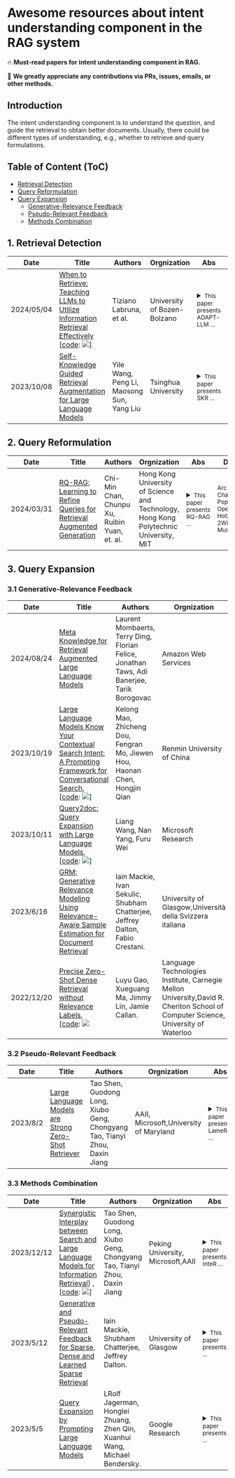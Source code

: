 # Awesome resources about intent understanding component in the RAG system

🔥 **Must-read papers for intent understanding component in RAG.**

🌟 **We greatly appreciate any contributions via PRs, issues, emails, or other methods.**


## Introduction

The intent understanding component is to understand the question, and guide the retrieval to obtain better documents. Usually, there could be different types of understanding, e.g., whether to retrieve and query formulations.


## Table of Content (ToC)

- [Retrieval Detection](#retrieval_detect)
- [Query Reformulation](#query_reformulate)
- [Query Expansion](#retrieval_expansion)
  - [Generative-Relevance Feedback](#GRF)
  - [Pseudo-Relevant Feedback](#PRF)
  - [Methods Combination](#methods_combination)



## 1. Retrieval Detection <a id="retrieval_detect"></a>

| Date       | Title | Authors   | Orgnization | Abs    | Dataset                                                                                           |
|------------|-----------------------------------------------------------------------------------------------------------------|------------------------------------------|---------------------------------------------------------------------------------------------------------|--------------------------------------------------------------------------------------------------|--------------------------------------------------------------------------------------------------|
|2024/05/04| [When to Retrieve: Teaching LLMs to Utilize Information Retrieval Effectively](https://arxiv.org/pdf/2404.19705) <br>[[code](https://github.com/mwozgpt/Adapt-LLM-anonymous-old): ![](https://img.shields.io/github/stars/mwozgpt/Adapt-LLM-anonymous-old.svg?style=social)] | Tiziano Labruna, et al. | University of Bozen-Bolzano | <details><summary><small>This paper presents ADAPT-LLM ...</small></summary><small>This paper presents ADAPT-LLM by fine-tuning a base LLM on an open-domain QA dataset. It first take base LLM to zero-shot evaluation to determin its accuracy in QA. For questions with incorrect answers, it train the LLM to generate a spectial token <RET>, indicating the need for additional context.</small></details>|<sub>NQ, SQuAD, PopQA</sub>|
|2023/10/08| [Self-Knowledge Guided Retrieval Augmentation for Large Language Models](https://arxiv.org/pdf/2310.05002.pdf) |Yile Wang, Peng Li, Maosong Sun, Yang Liu|Tsinghua University| <details><summary><small>This paper presents SKR ...</small></summary><small>This work introduces Self-Knowledge guided Retrieval augmentation*SKR* to flexibly call the retriever. Three steps: 1) collection self-knowledge of LLM by asking a number of questions, and divide the question into two categories D+ and D- according to the answer correctness, 2) eliciting self-knowledge of LLMs by either direct prompt or training a classifier based on D+ and D-, 3) using self-knowledge for adaptive retrieval augmentation based on prediction of 2).</small></details>| <sub>TemporalQA, CommonsenseQA, TabularQA, StrategyQA, TruthfulQA</sub> |

## 2. Query Reformulation <a id="query_reformulate"></a>

| Date       | Title | Authors   | Orgnization | Abs    | Dataset                                                                                           |
|------------|-----------------------------------------------------------------------------------------------------------------|------------------------------------------|---------------------------------------------------------------------------------------------------------|--------------------------------------------------------------------------------------------------|--------------------------------------------------------------------------------------------------|
| 2024/03/31 | [RQ-RAG: Learning to Refine Queries for Retrieval Augmented Generation](https://arxiv.org/pdf/2404.00610.pdf)| Chi-Min Chan, Chunpu Xu, Ruibin Yuan, et. al. |Hong Kong University of Science and Technology, Hong Kong Polytechnic University, MIT|<details><summary><small>This paper presents RQ-RAG ...</small></summary><small>This work proposes RQ-RAG (Refine Query RAG) to enhance the generator (LLaMA2) to explicitly rewrite, decompose, and disambiguate, before final answer generation. In this way, the RAG process interleaves between retrieval (guided by refined query) and generation.  </small></details> | <sub>Arc-Challenge, PopQA, OpenbookQA, HotpotQA, 2WikiMHQA, Musique</sub> |

## 3. Query Expansion <a id="retrieval_expansion"></a>

### 3.1 Generative-Relevance Feedback <a id="GRF"></a>
| Date       | Title | Authors   | Orgnization | Abs    | Dataset                                                                                           |
|------------|-----------------------------------------------------------------------------------------------------------------|------------------------------------------|---------------------------------------------------------------------------------------------------------|--------------------------------------------------------------------------------------------------|--------------------------------------------------------------------------------------------------|
| 2024/08/24 | [Meta Knowledge for Retrieval Augmented Large Language Models](https://arxiv.org/abs/2408.09017) | Laurent Mombaerts, Terry Ding, Florian Felice, Jonathan Taws, Adi Banerjee, Tarik Borogovac |  Amazon Web Services | <details><summary><small>This paper presents MK Summary ...</small></summary><small>The work proposes a novel data-centric RAG workflow for LLMs, relying on generating metadata and synthetic Questions and Answers (QA) for each document, as well as introducing the new concept of Meta Knowledge Summary (MK Summary) for metadata-based clusters of documents. It transforms the traditional retrieve-then-read system into a more advanced prepare-then-rewrite-then-retrieve-then-read framework, to achieve higher domain expert-level understanding of the knowledge base.</small></details> | <sub>arXiv</sub> |
| 2023/10/19 | [Large Language Models Know Your Contextual Search Intent: A Prompting Framework for Conversational Search](https://arxiv.org/abs/2303.06573), <br>[[code](https://github.com/kyriemao/LLM4CS): ![](https://img.shields.io/github/stars/kyriemao/LLM4CS.svg?style=social)] | Kelong Mao, Zhicheng Dou, Fengran Mo, Jiewen Hou, Haonan Chen, Hongjin Qian    | Renmin University of China | <details><summary><small>This paper presents LLM4CS ...</small></summary><small>The work proposes a simple yet effective prompting framework, called **LLM4CS**, to leverage LLMs as a text-based search intent interpreter to help conversational search.It explores three prompting methods to generate multiple query rewrites and hypothetical responses, and then proposes to aggregate them into an integrated representation.</small></details> | <sub>CAsT-19&20&21</sub> |
| 2023/10/11 | [Query2doc: Query Expansion with Large Language Models](https://arxiv.org/abs/2303.07678), <br>[[code](https://github.com/PKUnlp-icler/PCA-EVAL): ![](https://img.shields.io/github/stars/PKUnlp-icler/PCA-EVAL.svg?style=social)]  | Liang Wang, Nan Yang, Furu Wei                                                 | Microsoft Research                                                                                                                                                                                                                                   | <details><summary><small>This paper presents Query2doc ...</small></summary><small>This work proposes a simple yet effective query expansion approach, denoted as **Query2doc**, to improve both sparse and dense retrieval systems. The proposed method first generates pseudo-documents by few-shot prompting large language models (LLMs), and then expands the query with generated pseudo-documents.</small></details>  | <sub>MS-MARCO passage, TREC-DL 19&20</sub> |
| 2023/6/16  | [GRM: Generative Relevance Modeling Using Relevance-Aware Sample Estimation for Document Retrieval](https://arxiv.org/abs/2306.09938)                                                                                                                                      | Iain Mackie, Ivan Sekulic, Shubham Chatterjee, Jeffrey Dalton, Fabio Crestani. | University of Glasgow,Università della Svizzera italiana  | <details><summary><small>This paper presents GRM ...</small></summary><small>This work proposes Generative Relevance Modeling **(GRM)** that uses Relevance-Aware Sample Estimation (RASE) for more accurate weighting of expansion terms. Specifically, it identifies similar real documents for each generated document and uses a neural re-ranker to estimate their relevance.</small></details>    | <sub>CODEC, Robust04</sub> |
|2022/12/20| [Precise Zero-Shot Dense Retrieval without Relevance Labels](https://arxiv.org/abs/2212.10496),<br> [[code](https://github.com/texttron/hyde): ![](https://img.shields.io/github/stars/texttron/hyde.svg?style=social)|Luyu Gao, Xueguang Ma, Jimmy Lin, Jamie Callan.|Language Technologies Institute, Carnegie Mellon University,David R. Cheriton School of Computer Science, University of Waterloo| <details><summary><small>This paper presents HyDE ...</small></summary><small>This work proposes to pivot through Hypothetical Document Embeddings(HyDE), which first zero-shot instructs an instruction-following language model to generate a hypothetical document and then grounds the generated document to the actual corpus with an unsupervised contrastively learned encoder.</small></details>| <sub>TREC-DL 19&20, BEIR</sub> |

### 3.2 Pseudo-Relevant Feedback <a id="PRF"></a>
| Date       | Title | Authors   | Orgnization | Abs    | Dataset                                                                                           |
|------------|-----------------------------------------------------------------------------------------------------------------|------------------------------------------|---------------------------------------------------------------------------------------------------------|--------------------------------------------------------------------------------------------------|--------------------------------------------------------------------------------------------------|
|2023/8/2| [Large Language Models are Strong Zero-Shot Retriever](https://arxiv.org/abs/2304.14233)|Tao Shen, Guodong Long, Xiubo Geng, Chongyang Tao, Tianyi Zhou, Daxin Jiang|AAII, Microsoft,University of Maryland| <details><summary><small>This paper presents LameR ...</small></summary><small>This work proposes the Language language model as Retriever **(LameR)** to augment a query with its potential answers by prompting LLMs with a composition of the query and the query’s in-domain candidates and proposes to leverage a non-parametric lexicon-based method (e.g., BM25) as the retrieval module to capture query-document overlap in a literal fashion.</small></details>| <sub>MS-MARCO passage, TREC-DL 19&20, BEIR</sub> |

### 3.3 Methods Combination <a id="methods_combination"></a>
| Date       | Title | Authors   | Orgnization | Abs    | Dataset                                                                                           |
|------------|-----------------------------------------------------------------------------------------------------------------|------------------------------------------|---------------------------------------------------------------------------------------------------------|--------------------------------------------------------------------------------------------------|--------------------------------------------------------------------------------------------------|
|2023/12/12| [Synergistic Interplay between Search and Large Language Models for Information Retrieval](https://arxiv.org/abs/2305.07402)] ,<br>[[code](https://github.com/Cyril-JZ/InteR): ![](https://img.shields.io/github/stars/Cyril-JZ/InteR.svg?style=social)]|Tao Shen, Guodong Long, Xiubo Geng, Chongyang Tao, Tianyi Zhou, Daxin Jiang|Peking University, Microsoft,AAII| <details><summary><small>This paper presents InteR ...</small></summary><small>This work proposes **InteR**, a novel framework that facilitates information refinement through synergy between RMs and LLMs,which allows RMs to expand knowledge in queries using LLM-generated knowledge collections and enables LLMs to enhance prompt formulation using retrieved documents.</small></details>| <sub>TREC-DL 19&20, BEIR</sub> |
|2023/5/12| [Generative and Pseudo-Relevant Feedback for Sparse, Dense and Learned Sparse Retrieval](https://arxiv.org/abs/2305.07477)|Iain Mackie, Shubham Chatterjee, Jeffrey Dalton.|University of Glasgow| <details><summary><small>This paper presents ...</small></summary><small>This work proposes combining generative and pseudo-relevance feedback ranking signals to achieve the benefits of both feedback classes.</small></details>| <sub>Robust04, TREC-DL 19&20, CODEC</sub> |
|2023/5/5| [Query Expansion by Prompting Large Language Models](https://arxiv.org/abs/2305.03653)|LRolf Jagerman, Honglei Zhuang, Zhen Qin, Xuanhui Wang, Michael Bendersky.|Google Research| <details><summary><small>This paper presents ...</small></summary><small>This work proposes an approach to query expansion that leverages the generative abilities of Large Language Models (LLMs) and studies a variety of different prompts, including zero-shot, few-shot and Chain-of-Thought (CoT) finding that CoT prompts are especially useful for query expansion.</small></details>| <sub>MS-MARCO passage, BEIR</sub> |
